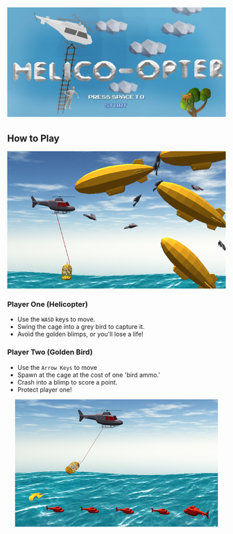 # ![Helico-opter](media/StartMenu1.jpg)

## How to Play

<p align="center">
  <img alt="Image showing gameplay" src="media/heli1.png">
</p>

### Player One (Helicopter)
* Use the `WASD` keys to move.
* Swing the cage into a grey bird to capture it.
* Avoid the golden blimps, or you'll lose a life!
### Player Two (Golden Bird)
* Use the `Arrow Keys` to move
* Spawn at the cage at the cost of one 'bird ammo.'
* Crash into a blimp to score a point.
* Protect player one!

<p align="center">
  <img alt="Image showing lives and ammo" src="media/heli4.png">
</p>
